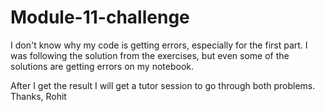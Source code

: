 # Module-11-challenge

I don't know why my code is getting errors, especially for the first part. 
I was following the solution from the exercises, but even some of the solutions are getting errors on my notebook.

After I get the result I will get a tutor session to go through both problems. Thanks, Rohit
